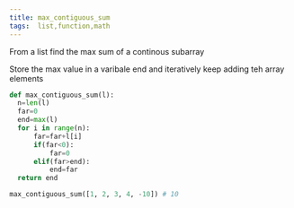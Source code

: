 ```yaml
---
title: max_contiguous_sum
tags:  list,function,math
---
```


From a list find the max sum of a continous subarray

Store the max value in a varibale end and iteratively keep adding teh array elements 


```py
def max_contiguous_sum(l):
  n=len(l)
  far=0
  end=max(l)
  for i in range(n):
      far=far+l[i]
      if(far<0):
          far=0
      elif(far>end):
          end=far
  return end

```

```py
max_contiguous_sum([1, 2, 3, 4, -10]) # 10
```
